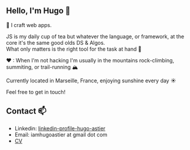 ## Hello, I'm Hugo 👋

🔭 I craft web apps.

JS is my daily cup of tea but whatever the language, or framework, at the core it's the same good olds DS & Algos.<br>
What only matters is the right tool for the task at hand 💪

♥ : When I'm not hacking I'm usually in the mountains rock-climbing, summiting, or trail-running 🏔️ 

Currently located in Marseille, France, enjoying sunshine every day ☀️

Feel free to get in touch!

## Contact 📫 
- Linkedin: [linkedin-profile-hugo-astier](https://www.linkedin.com/in/hugo-astier/) 
- Email: iamhugoastier at gmail dot com
- [CV](https://raw.githubusercontent.com/hugo-astier/hugo-astier/main/CV-Hugo-Astier.pdf)


<!--
**hugo-astier/hugo-astier** is a ✨ _special_ ✨ repository because its `README.md` (this file) appears on your GitHub profile.

Here are some ideas to get you started:

- 🔭 I’m currently working on ...
- 🌱 I’m currently learning ...
- 👯 I’m looking to collaborate on ...
- 🤔 I’m looking for help with ...
- 💬 Ask me about ...
- 📫 How to reach me: ...
- 😄 Pronouns: ...
- ⚡ Fun fact: ...
-->
